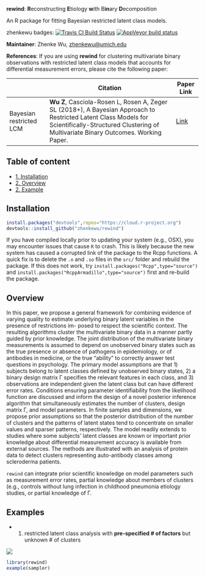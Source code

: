 **rewind**: **R**econstructing **E**tiology **w**ith B**in**ary **D**ecomposition

An R package for fitting Bayesian restricted latent class models. 

zhenkewu badges:
[![Travis CI Build Status](https://travis-ci.org/zhenkewu/rewind.svg?branch=master)](https://travis-ci.org/zhenkewu/rewind)
[![AppVeyor build status](https://ci.appveyor.com/api/projects/status/github/zhenkewu/rewind?branch=master&svg=true)](https://ci.appveyor.com/project/zhenkewu/rewind)

**Maintainer**: Zhenke Wu, zhenkewu@umich.edu

**References**: If you are using **rewind** for clustering multivariate binary
observations with restricted latent class models that accounts for differential
measurement errors, please cite the following paper:

|       | Citation     | Paper Link
| -------------  | -------------  | -------------  |
| Bayesian restricted LCM    | **Wu Z**, Casciola-Rosen L, Rosen A, Zeger SL (2018+), A Bayesian Approach to Restricted Latent Class Models for Scientifically-Structured Clustering of Multivariate Binary Outcomes. Working Paper.   |[Link](https://www.biorxiv.org/content/early/2018/08/25/400192)| 


## Table of content
- [1. Installation](#id-section1)
- [2. Overview](#id-section2)
- [2. Example](#id-section3)

<div id='id-section1'/>

Installation
--------------
```r
install.packages("devtools",repos="https://cloud.r-project.org")
devtools::install_github("zhenkewu/rewind")
```

If you have compiled locally prior to updating your system (e.g., OSX), you
may encounter issues that cause `R` to crash. This is likely because the new
system has caused a corrupted link of the package to the Rcpp functions. A quick
fix is to delete the `.o` and `.so` files in the `src/` folder and rebuild the package.
If this does not work, try `install.packages("Rcpp",type="source")`
and `install.packages("RcppArmadillo",type="source")` first and re-build the package.

<div id='id-section2'/>

Overview
----------
In this paper, we propose a general framework for combining evidence of varying quality to estimate underlying binary latent variables in the presence of restrictions im- posed to respect the scientific context. The resulting algorithms cluster the multivariate binary data in a manner partly guided by prior knowledge. The joint distribution of the multivariate binary measurements is assumed to depend on unobserved binary states such as the true presence or absence of pathogens in epidemiology, or of antibodies in medicine, or the true “ability” to correctly answer test questions in psychology. The primary model assumptions are that 1) subjects belong to latent classes defined by unobserved binary states, 2) a binary design matrix Γ specifies the relevant features in each class, and 3) observations are independent given the latent class but can have different error rates. Conditions ensuring parameter identifiability from the likelihood function are discussed and inform the design of a novel posterior inference algorithm that simultaneously estimates the number of clusters, design matrix Γ, and model parameters. In finite samples and dimensions, we propose prior assumptions so that the posterior distribution of the number of clusters and the patterns of latent states tend to concentrate on smaller values and sparser patterns, respectively. The model readily extends to studies where some subjects’ latent classes are known or important prior knowledge about differential measurement accuracy is available from external sources. The methods are illustrated with an analysis of protein data to detect clusters representing auto-antibody classes among scleroderma patients.

`rewind` can integrate prior scientific knowledge on model parameters such as measurement error rates, partial knowledge about members of clusters (e.g., controls without lung infection in childhood pneumonia etiology studies, or partial knowledge of Γ.


<div id='id-section3'/>

Examples
---------

- 1. restricted latent class analysis with **pre-specified # of factors** but unknown # of clusters

![](inst/example_figure/factorization.png)

```r
library(rewind)
example(sampler)
```

